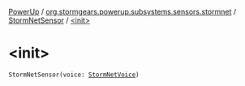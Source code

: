 [PowerUp](../../index.md) / [org.stormgears.powerup.subsystems.sensors.stormnet](../index.md) / [StormNetSensor](index.md) / [&lt;init&gt;](./-init-.md)

# &lt;init&gt;

`StormNetSensor(voice: `[`StormNetVoice`](../-storm-net-voice/index.md)`)`